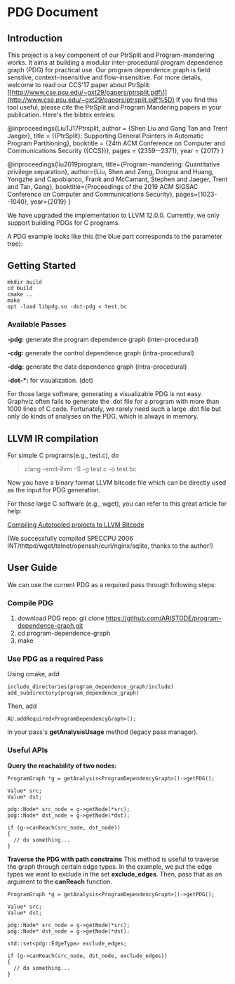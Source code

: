 # PDG Document

## Introduction

This project is a key component of our PtrSplit and Program-mandering works. It aims at building a modular inter-procedural program dependence graph (PDG) for practical use. Our program dependence graph is field senstive, context-insensitive and flow-insensitive. For more details, welcome to read our CCS'17 paper about PtrSplit: \[[http://www.cse.psu.edu/~gxt29/papers/ptrsplit.pdf\]](http://www.cse.psu.edu/~gxt29/papers/ptrsplit.pdf%5D) If you find this tool useful, please cite the PtrSplit and Program Mandering papers in your publication. Here's the bibtex entries:

@inproceedings{LiuTJ17Ptrsplit,
  author = {Shen Liu and Gang Tan and Trent Jaeger},
  title = {{PtrSplit}: Supporting General Pointers in Automatic Program Partitioning},
  booktitle = {24th ACM Conference on Computer and Communications Security ({CCS})},
  pages = {2359--2371},
  year = {2017}
}

@inproceedings{liu2019program,
  title={Program-mandering: Quantitative privilege separation},
  author={Liu, Shen and Zeng, Dongrui and Huang, Yongzhe and Capobianco, Frank and McCamant, Stephen and Jaeger, Trent and Tan, Gang},
  booktitle={Proceedings of the 2019 ACM SIGSAC Conference on Computer and Communications Security},
  pages={1023--1040},
  year={2019}
}


We have upgraded the implementation to LLVM 12.0.0. Currently, we only support building PDGs for C programs.

A PDG example looks like this (the blue part corresponds to the parameter tree):


## Getting Started
```
mkdir build
cd build
cmake ..
make
opt -load libpdg.so -dot-pdg < test.bc
```

### Available Passes

**\-pdg:** generate the program dependence graph (inter-procedural)

**\-cdg:** generate the control dependence graph (intra-procedural)

**\-ddg:** generate the data dependence graph (intra-procedural)

**\-dot-\*:** for visualization. (dot)

For those large software, generating a visualizable PDG is not easy. Graphviz often fails to generate the .dot file for a program with more than 1000 lines of C code. Fortunately, we rarely need such a large .dot file but only do kinds of analyses on the PDG, which is always in memory.

## LLVM IR compilation
For simple C programs(e.g., test.c), do

> clang -emit-llvm -S -g test.c -o test.bc

Now you have a binary format LLVM bitcode file which can be directly used as the input for PDG generation.

For those large C software (e.g., wget), you can refer to this great article for help:

[Compiling Autotooled projects to LLVM Bitcode](http://gbalats.github.io/2015/12/10/compiling-autotooled-projects-to-LLVM-bitcode.html)

(We successfully compiled SPECCPU 2006 INT/thttpd/wget/telnet/openssh/curl/nginx/sqlite, thanks to the author!)

## User Guide

We can use the current PDG as a required pass through following steps:

### Compile PDG

1. download PDG repo: git clone https://github.com/ARISTODE/program-dependence-graph.git
2. cd program-dependence-graph
3. make

### Use PDG as a required Pass
Using cmake, add 
```
include_directories(program_dependence_graph/include)
add_subdirectory(program_dependence_graph)
```

Then, add 
```
AU.addRequired<ProgramDependencyGraph>();
```
in your pass's **getAnalysisUsage** method (legacy pass manager).

### Useful APIs

**Query the reachability of two nodes:**

```
ProgramGraph *g = getAnalysis<ProgramDependencyGraph>()->getPDG();

Value* src;
Value* dst;

pdg::Node* src_node = g->getNode(*src);
pdg::Node* dst_node = g->getNode(*dst);

if (g->canReach(src_node, dst_node)) 
{
  // do something...
}

```


**Traverse the PDG with path constrains**
This method is useful to traverse the graph through certain edge types. In the example, we put the edge types we want to exclude in the set **exclude_edges**. Then, pass that as an argument to the **canReach** function.

```
ProgramGraph *g = getAnalysis<ProgramDependencyGraph>()->getPDG();

Value* src;
Value* dst;

pdg::Node* src_node = g->getNode(*src);
pdg::Node* dst_node = g->getNode(*dst);

std::set<pdg::EdgeType> exclude_edges;

if (g->canReach(src_node, dst_node, exclude_edges)) 
{
  // do something...
}
```
